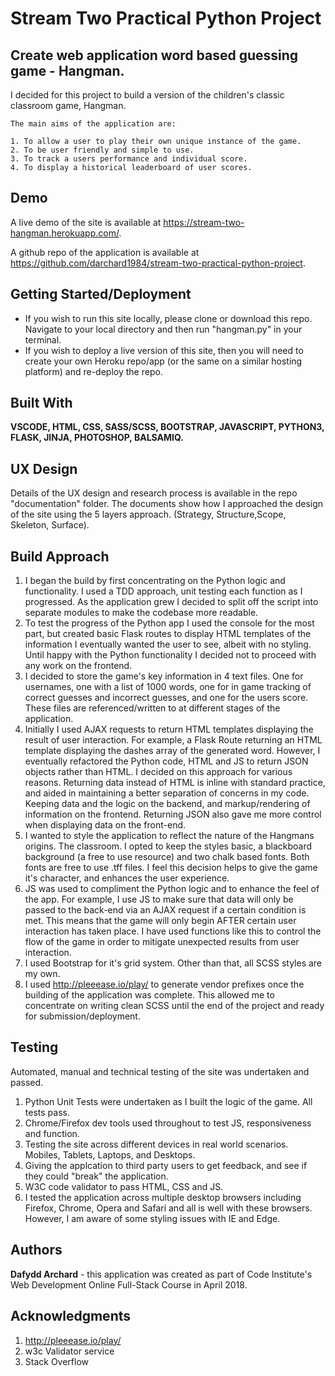# Stream Two Practical Python Project
 
## Create web application word based guessing game - Hangman.

I decided for this project to build a version of the children's classic classroom game, Hangman.
	
	The main aims of the application are: 
		
	1. To allow a user to play their own unique instance of the game.
	2. To be user friendly and simple to use.
	3. To track a users performance and individual score.
	4. To display a historical leaderboard of user scores.

## Demo

A live demo of the site is available at https://stream-two-hangman.herokuapp.com/. 

A github repo of the application is available at https://github.com/darchard1984/stream-two-practical-python-project.

## Getting Started/Deployment

* If you wish to run this site locally, please clone or download this repo. Navigate to your local directory and then run "hangman.py" in your terminal.
* If you wish to deploy a live version of this site, then you will need to create your own Heroku repo/app (or the same on a similar hosting platform) and re-deploy the repo.

## Built With 

**VSCODE, HTML, CSS, SASS/SCSS, BOOTSTRAP, JAVASCRIPT, PYTHON3, FLASK, JINJA, PHOTOSHOP, BALSAMIQ.**

## UX Design

Details of the UX design and research process is available in the repo "documentation" folder. The documents show how I approached the design of the site using the 5 layers approach. (Strategy, Structure,Scope, Skeleton, Surface). 

## Build Approach

1. I began the build by first concentrating on the Python logic and functionality. I used a TDD approach, unit testing each function as I progressed. As the application grew I decided to split off the script into separate modules to make the codebase more readable.
2. To test the progress of the Python app I used the console for the most part, but created basic Flask routes to display HTML templates of the information I eventually wanted the user to see, albeit with no styling. Until happy with the Python functionality I decided not to proceed with any work on the frontend.
3. I decided to store the game's key information in 4 text files. One for usernames, one with a list of 1000 words, one for in game tracking of correct guesses and incorrect guesses, and one for the users score. These files are referenced/written to at different stages of the application.
4. Initially I used AJAX requests to return HTML templates displaying the result of user interaction. For example, a Flask Route returning an HTML template displaying the dashes array of the generated word. However, I eventually refactored the Python code, HTML and JS to return JSON objects rather than HTML. I decided on this approach for various reasons. Returning data instead of HTML is inline with standard practice, and aided in maintaining a better separation of concerns in my code. Keeping data and the logic on the backend, and markup/rendering of information on the frontend. Returning JSON also gave me more control when displaying data on the front-end. 
5. I wanted to style the application to reflect the nature of the Hangmans origins. The classroom. I opted to keep the styles basic, a blackboard background (a free to use resource) and two chalk based fonts. Both fonts are free to use .tff files. I feel this decision helps to give the game it's character, and enhances the user experience. 
6. JS was used to compliment the Python logic and to enhance the feel of the app. For example, I use JS to make sure that data will only be passed to the back-end via an AJAX request if a certain condition is met. This means that the game will only begin AFTER certain user interaction has taken place. I have used functions like this to control the flow of the game in order to mitigate unexpected results from user interaction.
7. I used Bootstrap for it's grid system. Other than that, all SCSS styles are my own.
8. I used http://pleeease.io/play/ to generate vendor prefixes once the building of the application was complete. This allowed me to concentrate on writing clean SCSS until the end of the project and ready for submission/deployment.

## Testing

Automated, manual and technical testing of the site was undertaken and passed. 

1. Python Unit Tests were undertaken as I built the logic of the game. All tests pass.
2. Chrome/Firefox dev tools used throughout to test JS, responsiveness and function.
3. Testing the site across different devices in real world scenarios. Mobiles, Tablets, Laptops, and Desktops.
4. Giving the applcation to third party users to get feedback, and see if they could "break" the application.
5. W3C code validator to pass HTML, CSS and JS. 
6. I tested the application across multiple desktop browsers including Firefox, Chrome, Opera and Safari and all is well with these browsers. However, I am aware of some styling issues with IE and Edge.

## Authors

**Dafydd Archard** - this application was created as part of Code Institute's Web Development Online Full-Stack Course in April 2018.

## Acknowledgments

1. http://pleeease.io/play/
2. w3c Validator service
3. Stack Overflow







